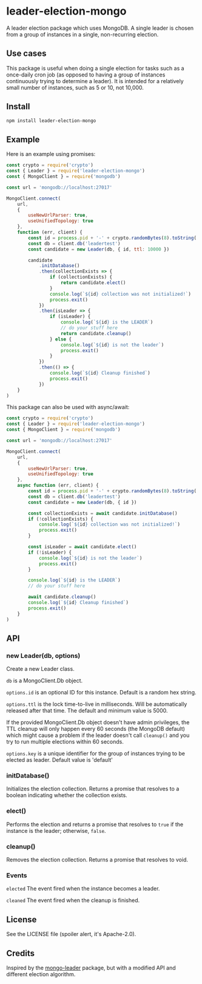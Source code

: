# leader-election-mongo

A leader election package which uses MongoDB. A single leader is chosen from a
group of instances in a single, non-recurring election.

## Use cases

This package is useful when doing a single election for tasks such as a
once-daily cron job (as opposed to having a group of instances continuously
trying to determine a leader). It is intended for a relatively small number
of instances, such as 5 or 10, not 10,000.

## Install

```bash
npm install leader-election-mongo
```
## Example
Here is an example using promises:
```javascript
const crypto = require('crypto')
const { Leader } = require('leader-election-mongo')
const { MongoClient } = require('mongodb')

const url = 'mongodb://localhost:27017'

MongoClient.connect(
    url,
    {
        useNewUrlParser: true,
        useUnifiedTopology: true
    },
    function (err, client) {
        const id = process.pid + '-' + crypto.randomBytes(8).toString('hex')
        const db = client.db('leadertest')
        const candidate = new Leader(db, { id, ttl: 10000 })

        candidate
            .initDatabase()
            .then(collectionExists => {
                if (collectionExists) {
                    return candidate.elect()
                }
                console.log(`${id} collection was not initialized!`)
                process.exit()
            })
            .then(isLeader => {
                if (isLeader) {
                    console.log(`${id} is the LEADER`)
                    // do your stuff here
                    return candidate.cleanup()
                } else {
                    console.log(`${id} is not the leader`)
                    process.exit()
                }
            })
            .then(() => {
                console.log(`${id} Cleanup finished`)
                process.exit()
            })
    }
)
```

This package can also be used with async/await:
```javascript
const crypto = require('crypto')
const { Leader } = require('leader-election-mongo')
const { MongoClient } = require('mongodb')

const url = 'mongodb://localhost:27017'

MongoClient.connect(
    url,
    {
        useNewUrlParser: true,
        useUnifiedTopology: true
    },
    async function (err, client) {
        const id = process.pid + '-' + crypto.randomBytes(8).toString('hex')
        const db = client.db('leadertest')
        const candidate = new Leader(db, { id })

        const collectionExists = await candidate.initDatabase()
        if (!collectionExists) {
            console.log(`${id} collection was not initialized!`)
            process.exit()
        }

        const isLeader = await candidate.elect()
        if (!isLeader) {
            console.log(`${id} is not the leader`)
            process.exit()
        }

        console.log(`${id} is the LEADER`)
        // do your stuff here

        await candidate.cleanup()
        console.log(`${id} Cleanup finished`)
        process.exit()
    }
)
```
## API

### new Leader(db, options)

Create a new Leader class.

`db` is a MongoClient.Db object.

`options.id` is an optional ID for this instance. Default is a random hex string.

`options.ttl` is the lock time-to-live in milliseconds. Will be automatically
released after that time. The default and minimum value is 5000.

If the provided MongoClient.Db object doesn't have admin privileges, the TTL
cleanup will only happen every 60 seconds (the MongoDB default) which might
cause a problem if the leader doesn't call `cleanup()` and you try to run
multiple elections within 60 seconds.

`options.key` is a unique identifier for the group of instances trying to be
elected as leader. Default value is 'default'


### initDatabase()

Initializes the election collection. Returns a promise that resolves to a
boolean indicating whether the collection exists.

### elect()

Performs the election and returns a promise that resolves to `true` if the
instance is the leader; otherwise, `false`.

### cleanup()

Removes the election collection. Returns a promise that resolves to void.

### Events

`elected` The event fired when the instance becomes a leader.

`cleaned` The event fired when the cleanup is finished.

## License

See the LICENSE file (spoiler alert, it's Apache-2.0).

## Credits

Inspired by the [mongo-leader](https://github.com/andrewmolyuk/mongo-leader)
package, but with a modified API and different election algorithm.
